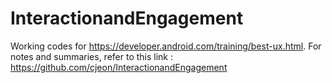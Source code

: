 # InteractionandEngagement

Working codes for https://developer.android.com/training/best-ux.html. For notes and summaries, refer to this link : https://github.com/cjeon/InteractionandEngagement
